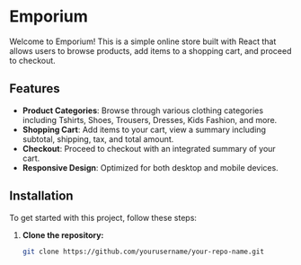 # Emporium

Welcome to Emporium! This is a simple online store built with React that allows users to browse products, add items to a shopping cart, and proceed to checkout.

## Features

- **Product Categories**: Browse through various clothing categories including Tshirts, Shoes, Trousers, Dresses, Kids Fashion, and more.
- **Shopping Cart**: Add items to your cart, view a summary including subtotal, shipping, tax, and total amount.
- **Checkout**: Proceed to checkout with an integrated summary of your cart.
- **Responsive Design**: Optimized for both desktop and mobile devices.

## Installation

To get started with this project, follow these steps:

1. **Clone the repository:**

   ```bash
   git clone https://github.com/yourusername/your-repo-name.git

